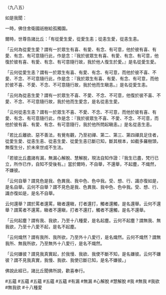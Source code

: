 （九八五）

如是我聞：

一時，佛住舍衛國祇樹給孤獨園。

爾時，世尊告諸比丘：「有從愛生愛，從愛生恚；從恚生愛，從恚生恚。

「云何為從愛生愛？謂有一於眾生有喜、有愛、有念、有可意，他於彼有喜、有愛、有念、有可意隨行此，作是念：『我於彼眾生有喜、有愛、有念、有可意，他復於彼有喜、有愛、有念、有可意隨行故，我於他人復生於愛。』是名從愛生愛。

「云何從愛生恚？謂有一於眾生有喜、有愛、有念、有可意，而他於彼不喜、不愛、不念、不可意隨行此，作是念：『我於眾生有喜、有愛、有念、有可意，而他於彼不喜、不愛、不念、不可意隨行故，我於他而生瞋恚。』是名從愛生恚。

「云何為從恚生愛？謂有一於眾生不喜、不愛、不念、不可意，他復於彼不喜、不愛、不念、不可意隨行故，我於他而生愛念，是名從恚生愛。

「云何從恚生恚？謂有一於眾生不喜、不愛、不念、不可意，而他於彼有喜、有愛、有念、有可意隨行此，作是念：『我於彼眾生不喜、不愛、不念、不可意，而他於彼有喜、有愛、有念、有可意隨行，我於他所問起瞋恚。』是名從恚生恚。

「若比丘離欲、惡不善法，有覺有觀，乃至初禪、第二、第三、第四禪具足住者，從愛生愛、從恚生恚、從恚生愛、從愛生恚已斷已知，斷其根本，如截多羅樹頭，無復生分，於未來世成不生法。

「若彼比丘盡諸有漏，無漏心解脫、慧解脫，現法自知作證：『我生已盡，梵行已立，所作已作，自知不受後有。』當於爾時，不自舉，不還舉，不起塵，不熾然，不嫌彼。

「云何自舉？謂見色是我、色異我、我中色、色中我。受、想、行、識亦復如是，是名自舉。云何不自舉？謂不見色是我、色異我、我中色、色中我。受、想、行、識亦復如是，是名不自舉。

云何還舉？謂於罵者還罵，瞋者還瞋，打者還打，觸者還觸，是名還舉。云何不還舉？謂罵者不還罵，瞋者不還瞋，打者不還打，觸者不還觸，是名不還舉。

「云何起塵？謂有我、我欲，乃至十八種愛，是名起塵。云何不起塵？謂無我、無我欲，乃至十八愛不起，是名不起塵。

「云何熾然？謂有我所、我所欲，乃至外十八愛行，是名熾然。云何不熾然？謂無我所、無我所欲，乃至無外十八愛行，是名不熾然。

「云何嫌彼？謂見我真實起，於我慢、我欲、我使不斷不知，是名嫌彼。云何不嫌彼？謂不見我真實，我慢、我欲、我使已斷已知，是名不嫌彼。」

佛說此經已，諸比丘聞佛所說，歡喜奉行。



#五蘊
#五蘊
#五蘊
#五蘊
#五蘊
#有漏
#無漏
#心解脫
#慧解脫
#我
#無我
#我欲
#無我欲
#十八種愛

